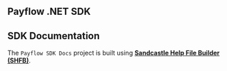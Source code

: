 Payflow .NET SDK  
----------------

## SDK Documentation
The `Payflow SDK Docs` project is built using [**Sandcastle Help File Builder (SHFB)**](https://github.com/EWSoftware/SHFB).
